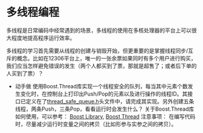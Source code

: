 # 多线程编程

多线程是日常编码中经常遇到的场景，多线程的使用在多核处理器的平台上可以很大程度地提高程序运行效率。

多线程的学习首先需要从线程的创建与销毁开始，但更重要的是掌握线程同步/互斥的概念。比如在12306平台上，唯一的一张余票如果同时有多个用户进行购买，我们应当怎样避免错误的发生（两个人都买到了票，那就是超售了；或者后下单的人买到了票）？

+ 动手做
使用Boost.Thread库实现一个线程安全的队列，每当其中元素个数发生变化时，在控制台上打印出Push/Pop的元素以及进行操作的线程ID。其接口已定义在了[thread_safe_queue.h](./thread_safe_queue.h)头文件中，请完成其实现。另外创建五条线程，两条Push，三条Pop，看看运行时会发生什么？
关于Boost.Thread库如何使用，可以参考： 
[Boost Library](../Third_Party_Library/TheBoostC++Libraries.CHM), 
[Boost Thread](https://www.boost.org/doc/libs/1_68_0/doc/html/thread.html)
注意事项：
在编写代码时，尽量减少运行时变量之间的拷贝（比如形参与实参之间的拷贝）。
